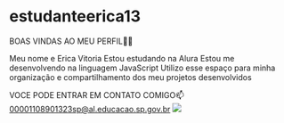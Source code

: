 # estudanteerica13
BOAS VINDAS AO MEU PERFIL💙💙

Meu nome e Erica Vitoria 
Estou estudando na Alura
Estou me desenvolvendo na linguagem JavaScript
Utilizo esse espaço para minha organização e compartilhamento dos meu projetos desenvolvidos

VOCE PODE ENTRAR EM CONTATO COMIGO📫
00001108901323sp@al.educacao.sp.gov.br
![](link)
